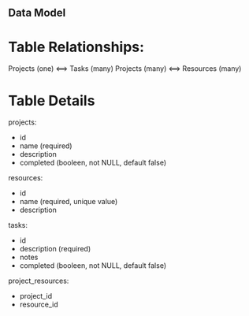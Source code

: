 ## Data Model

# Table Relationships:

Projects (one) <==> Tasks (many)
Projects (many) <==> Resources (many)

# Table Details

projects:
- id
- name (required)
- description
- completed (booleen, not NULL, default false)

resources:
- id
- name (required, unique value)
- description

tasks:
- id
- description (required)
- notes
- completed (booleen, not NULL, default false)

project_resources:
- project_id
- resource_id